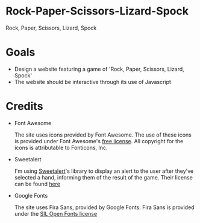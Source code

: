 # Rock-Paper-Scissors-Lizard-Spock

Rock, Paper, Scissors, Lizard, Spock

# Goals

 - Design a website featuring a game of 'Rock, Paper, Scissors, Lizard, Spock'
 - The website should be interactive through its use of Javascript

# Credits

* Font Awesome

  The site uses icons provided by Font Awesome.
  The use of these icons is provided under Font Awesome's [free license](https://fontawesome.com/license/free). All copyright for the icons is attributable to Fonticons, Inc.

* Sweetalert

  I'm using [Sweetalert](https://github.com/sweetalert2/sweetalert2)'s library to display an alert to the user after they've selected a hand, informing them of the result of the game.
  Their license can be found [here](https://github.com/sweetalert2/sweetalert2/blob/main/LICENSE)

* Google Fonts

  The site uses Fira Sans, provided by Google Fonts.
  Fira Sans is provided under the [SIL Open Fonts license](https://scripts.sil.org/cms/scripts/page.php?site_id=nrsi&id=OFL)
